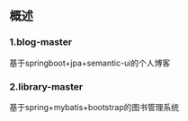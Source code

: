## 概述

### 1.blog-master

基于springboot+jpa+semantic-ui的个人博客

### 2.library-master

基于spring+mybatis+bootstrap的图书管理系统
